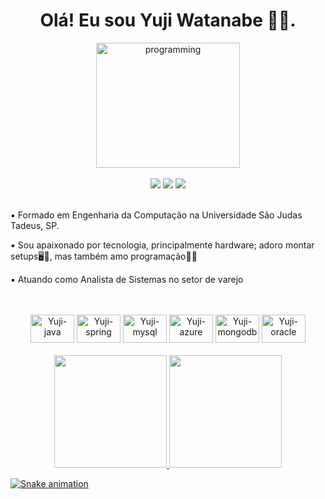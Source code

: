 <h1 align="center"> Olá! Eu sou Yuji Watanabe 👨‍💻. </h1>
 <div align="center">
    <img align="center" height="200" width="230" alt="programming" src="https://media.giphy.com/media/10FwycrnAkpshW/giphy.gif">
 </div>
 <br>
 <div align="center">
  <a href="https://instagram.com/yuji.watanabe" target="_blank"><img src="https://img.shields.io/badge/-Instagram-%23E4405F?style=for-the-badge&logo=instagram&logoColor=white" target="_blank"></a>
  <a href="https://www.linkedin.com/in/yuji-watanabe1/" target="_blank"><img src="https://img.shields.io/badge/-LinkedIn-%230077B5?style=for-the-badge&logo=linkedin&logoColor=white" target="_blank"></a>
  <a href="https://github.com/axcel0773" target="_blank"><img src="https://img.shields.io/badge/GitHub-100000?style=for-the-badge&logo=github&logoColor=white" target="_blank"></a>
</div>
<br>
<div align="start">
  <p> ▪️ Formado em Engenharia da Computação na Universidade São Judas Tadeus, SP.</p>
  <p> ▪️ Sou apaixonado por tecnologia, principalmente hardware; adoro montar setups🖥️🔧, mas também amo programação🧑‍💻</p>
  <p> ▪️ Atuando como Analista de Sistemas no setor de varejo </p>
  <br>
</div>
 
 <div style="display: inline_block" align="center">
  <br>
   <img alt="Yuji-java" height="45" width="70" src="https://img.shields.io/badge/Java-ED8B00?style=for-the-badge&logo=openjdk&logoColor=white">
   <img alt="Yuji-spring" height="45" width="70" src="https://img.shields.io/badge/Spring-6DB33F?style=for-the-badge&logo=spring&logoColor=white">
   <img alt="Yuji-mysql" height="45" width="70" src="https://img.shields.io/badge/MySQL-00000F?style=for-the-badge&logo=mysql&logoColor=white">
    <img alt="Yuji-azure" height="45" width="70" src="https://img.shields.io/badge/Azure_DevOps-0078D7?style=for-the-badge&logo=azuredevops&logoColor=white">
    <img alt="Yuji-mongodb" height="45" width="70" src="https://img.shields.io/badge/MongoDB-4EA94B?style=for-the-badge&logo=mongodb&logoColor=white">
    <img alt="Yuji-oracle" height="45" width="70" src="https://img.shields.io/badge/Oracle-F80000?style=for-the-badge&logo=oracle&logoColor=black">
 </div>
 <br>
 
 <div align="center">
  <a href="https://github.com/axcel0773">
  <img height="180em" src="https://github-readme-stats-sigma-five.vercel.app/api?username=axcel0773&show_icons=true&theme=tokyonight&include_all_commits=true&count_private=true"/>
  <img height="180em" src="https://github-readme-stats-sigma-five.vercel.app/api/top-langs/?username=axcel0773&layout=compact&langs_count=7&theme=tokyonight"/>
</div>
  
![Snake animation](https://github.com/axcel0773/axcel0773/blob/output/github-contribution-grid-snake.svg)



  
  
